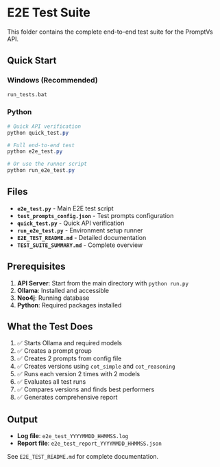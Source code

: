 # E2E Test Suite

This folder contains the complete end-to-end test suite for the PromptVs API.

## Quick Start

### Windows (Recommended)
```cmd
run_tests.bat
```

### Python
```powershell
# Quick API verification
python quick_test.py

# Full end-to-end test
python e2e_test.py

# Or use the runner script
python run_e2e_test.py
```

## Files

- **`e2e_test.py`** - Main E2E test script
- **`test_prompts_config.json`** - Test prompts configuration
- **`quick_test.py`** - Quick API verification
- **`run_e2e_test.py`** - Environment setup runner
- **`E2E_TEST_README.md`** - Detailed documentation
- **`TEST_SUITE_SUMMARY.md`** - Complete overview

## Prerequisites

1. **API Server**: Start from the main directory with `python run.py`
2. **Ollama**: Installed and accessible
3. **Neo4j**: Running database
4. **Python**: Required packages installed

## What the Test Does

1. ✅ Starts Ollama and required models
2. ✅ Creates a prompt group  
3. ✅ Creates 2 prompts from config file
4. ✅ Creates versions using `cot_simple` and `cot_reasoning`
5. ✅ Runs each version 2 times with 2 models
6. ✅ Evaluates all test runs
7. ✅ Compares versions and finds best performers
8. ✅ Generates comprehensive report

## Output

- **Log file**: `e2e_test_YYYYMMDD_HHMMSS.log`
- **Report file**: `e2e_test_report_YYYYMMDD_HHMMSS.json`

See `E2E_TEST_README.md` for complete documentation.
